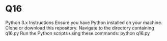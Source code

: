 # Q16

Python 3.x
Instructions
Ensure you have Python installed on your machine.
Clone or download this repository.
Navigate to the directory containing q16.py
Run the Python scripts using these commands:
python q16.py
